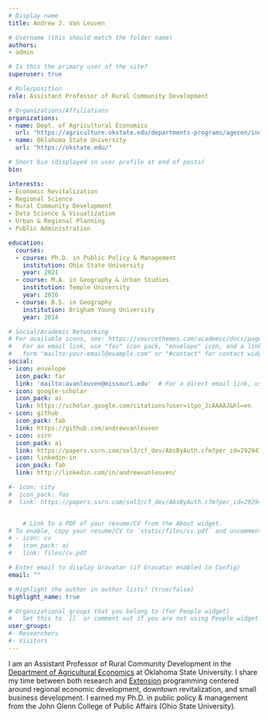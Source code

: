 ```yaml
---
# Display name
title: Andrew J. Van Leuven

# Username (this should match the folder name)
authors:
- admin

# Is this the primary user of the site?
superuser: true

# Role/position
role: Assistant Professor of Rural Community Development

# Organizations/Affiliations
organizations:
- name: Dept. of Agricultural Economics
  url: "https://agriculture.okstate.edu/departments-programs/agecon/index.html"
- name: Oklahoma State University
  url: "https://okstate.edu/"

# Short bio (displayed in user profile at end of posts)
bio:

interests:
- Economic Revitalization
- Regional Science
- Rural Community Development
- Data Science & Visualization
- Urban & Regional Planning
- Public Administration

education:
  courses:
  - course: Ph.D. in Public Policy & Management
    institution: Ohio State University
    year: 2021
  - course: M.A. in Geography & Urban Studies
    institution: Temple University
    year: 2016
  - course: B.S. in Geography
    institution: Brigham Young University
    year: 2014

# Social/Academic Networking
# For available icons, see: https://sourcethemes.com/academic/docs/page-builder/#icons
#   For an email link, use "fas" icon pack, "envelope" icon, and a link in the
#   form "mailto:your-email@example.com" or "#contact" for contact widget.
social:
- icon: envelope
  icon_pack: far
  link: 'mailto:avanleuven@missouri.edu'  # For a direct email link, use "mailto:test@example.org".
- icon: google-scholar
  icon_pack: ai
  link: https://scholar.google.com/citations?user=itpo_JcAAAAJ&hl=en
- icon: github
  icon_pack: fab
  link: https://github.com/andrewvanleuven
- icon: ssrn
  icon_pack: ai
  link: https://papers.ssrn.com/sol3/cf_dev/AbsByAuth.cfm?per_id=2929472
- icon: linkedin-in
  icon_pack: fab
  link: http://linkedin.com/in/andrewvanleuven/

#- icon: city
#  icon_pack: fas
#  link: https://papers.ssrn.com/sol3/cf_dev/AbsByAuth.cfm?per_id=2929472


    # Link to a PDF of your resume/CV from the About widget.
# To enable, copy your resume/CV to `static/files/cv.pdf` and uncomment the lines below.
# - icon: cv
#   icon_pack: ai
#   link: files/cv.pdf

# Enter email to display Gravatar (if Gravatar enabled in Config)
email: ""

# Highlight the author in author lists? (true/false)
highlight_name: true

# Organizational groups that you belong to (for People widget)
#   Set this to `[]` or comment out if you are not using People widget.
user_groups:
#- Researchers
#- Visitors
---
```


I am an Assistant Professor of Rural Community Development in the [Department of Agricultural Economics](https://agriculture.okstate.edu/departments-programs/agecon/index.html) at Oklahoma State University. I share my time between both research and [Extension](https://extension.okstate.edu/topics/business-and-community/community-and-rural-improvement/index.html) programming centered around regional economic development, downtown revitalization, and small business development. I earned my Ph.D. in public policy & management from the John Glenn College of Public Affairs (Ohio State University).
